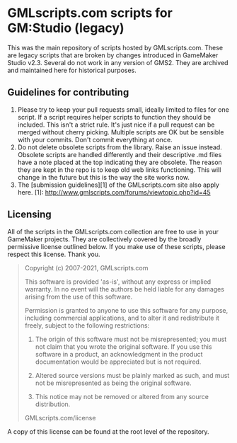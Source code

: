 GMLscripts.com scripts for GM:Studio (legacy)
=============================================

This was the main repository of scripts hosted by GMLscripts.com.
These are legacy scripts that are broken by changes introduced in 
GameMaker Studio v2.3. Several do not work in any version of GMS2.
They are archived and maintained here for historical purposes.

Guidelines for contributing
---------------------------

1. Please try to keep your pull requests small, ideally limited to files
   for one script. If a script requires helper scripts to function they
   should be included. This isn't a strict rule. It's just nice if a pull
   request can be merged without cherry picking. Multiple scripts are OK
   but be sensible with your commits. Don't commit everything at once.
2. Do not delete obsolete scripts from the library. Raise an issue instead.
   Obsolete scripts are handled differently and their descriptive .md
   files have a note placed at the top indicating they are obsolete. The
   reason they are kept in the repo is to keep old web links functioning.
   This will change in the future but this is the way the site works now.
3. The [submission guidelines][1] of the GMLscripts.com site also apply here.
   [1]: http://www.gmlscripts.com/forums/viewtopic.php?id=45

Licensing
---------

All of the scripts in the GMLscripts.com collection are free
to use in your GameMaker projects. They are collectively covered
by the broadly permissive license outlined below. If you make use
of these scripts, please respect this license. Thank you.

> Copyright (c) 2007-2021, GMLscripts.com
>
> This software is provided 'as-is', without any express or implied
> warranty. In no event will the authors be held liable for any damages
> arising from the use of this software.
>
> Permission is granted to anyone to use this software for any purpose,
> including commercial applications, and to alter it and redistribute it
> freely, subject to the following restrictions:
>
>   1. The origin of this software must not be misrepresented; you must not
>      claim that you wrote the original software. If you use this software
>      in a product, an acknowledgment in the product documentation would be
>      appreciated but is not required.
>
>   2. Altered source versions must be plainly marked as such, and must not be
>      misrepresented as being the original software.
>
>   3. This notice may not be removed or altered from any source distribution.
>   
> GMLscripts.com/license

A copy of this license can be found at the root level of the repository.
